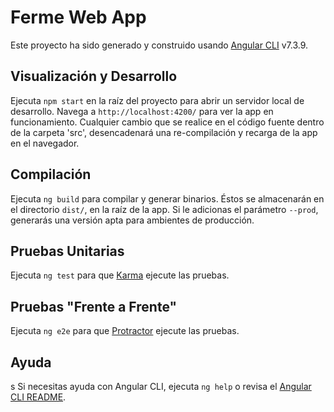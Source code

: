 # Ferme Web App

Este proyecto ha sido generado y construido usando [Angular CLI](https://github.com/angular/angular-cli) v7.3.9.

## Visualización y Desarrollo

Ejecuta `npm start` en la raíz del proyecto para abrir un servidor local de desarrollo. 
Navega a `http://localhost:4200/` para ver la app en funcionamiento.
Cualquier cambio que se realice en el código fuente dentro de la carpeta 'src', desencadenará una re-compilación y recarga de la app en el navegador.

## Compilación

Ejecuta `ng build` para compilar y generar  binarios. 
Éstos se almacenarán en el directorio `dist/`, en la raíz de la app. 
Si le adicionas el parámetro `--prod`, generarás una versión apta para ambientes de producción.

## Pruebas Unitarias

Ejecuta `ng test` para que [Karma](https://karma-runner.github.io) ejecute las pruebas.

## Pruebas "Frente a Frente"

Ejecuta `ng e2e` para que [Protractor](http://www.protractortest.org/) ejecute las pruebas.

## Ayuda
s
Si necesitas ayuda con Angular CLI, ejecuta `ng help` o revisa el [Angular CLI README](https://github.com/angular/angular-cli/blob/master/README.md).
